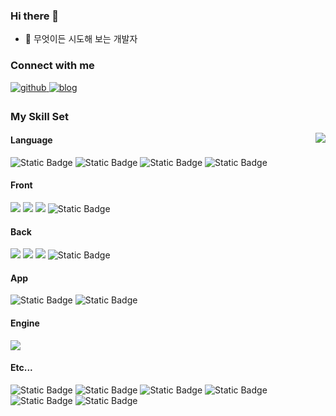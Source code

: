 ### Hi there 👋
- 🤷 무엇이든 시도해 보는 개발자

### Connect with me  
<div align="left">
  <a href="https://github.com/kiss8981" target="_blank">
  <img src=https://img.shields.io/badge/github-%2324292e.svg?&style=for-the-badge&logo=github&logoColor=white alt=github style="margin-bottom: 5px;" />
  </a>
  <a href="https://kiss8981.github.io" target="_blank">
  <img src=https://img.shields.io/badge/blog-%2324292e.svg?&style=for-the-badge&logo=rss&logoColor=white alt=blog style="margin-bottom: 5px;" />
  </a>
</div>  

### My Skill Set
<img src="https://github-readme-stats-kiss8981.vercel.app/api?username=kiss8981&show_icons=true&count_private=true&hide_border=true" align="right" />

<h4 align="left"><b>Language</b></h4>
<p align="left">
  <img alt="Static Badge" src="https://img.shields.io/badge/Typescript-3178C6?style=flat&logo=typescript&logoColor=white">
  <img alt="Static Badge" src="https://img.shields.io/badge/C%23-512BD4?style=flat&logo=csharp&logoColor=white">
  <img alt="Static Badge" src="https://img.shields.io/badge/Python-3776AB?style=flat&logo=python&logoColor=white">
  <img alt="Static Badge" src="https://img.shields.io/badge/Java-%23007396?style=flat">
</p>


<h4 align="left"><b>Front</b></h4>
<p align="left">
  <img src="https://img.shields.io/badge/Next.js-000000?style=flat&logo=Next.js&logoColor=white"/>
  <img src="https://img.shields.io/badge/React-61DAFB?style=flat&logo=React&logoColor=black"/>
  <img src="https://img.shields.io/badge/Tailwind CSS-06B6D4?style=flat&logo=Tailwind CSS&logoColor=white"/>
  <img alt="Static Badge" src="https://img.shields.io/badge/Figma-F24E1E?style=flat&logo=figma&logoColor=white">
</p>

<h4 align="left"><b>Back</b></h4>
<p align="left">
  <img src="https://img.shields.io/badge/NodeJS-339933?style=flat&logo=nodedotjs&logoColor=white"/>
  <img src="https://img.shields.io/badge/NestJS-E0234E?style=flat&logo=nestjs&logoColor=white"/>
  <img src="https://img.shields.io/badge/Express-000000?style=flat&logo=express&logoColor=white">
  <img alt="Static Badge" src="https://img.shields.io/badge/Spring-6DB33F?style=flat&logo=spring&logoColor=white">
</p>

<h4 align="left"><b>App</b></h4>
<p align="left">
  <img alt="Static Badge" src="https://img.shields.io/badge/React%20Native-61DAFB?style=flat&logo=react&logoColor=black">
  <img alt="Static Badge" src="https://img.shields.io/badge/Expo-000020?style=flat&logo=expo&logoColor=white">
</p>

<h4 align="left"><b>Engine</b></h4>
<p align="left">
  <img src="https://img.shields.io/badge/Unity-000000?style=flat&logo=unity&logoColor=white"/>
</p>

<h4 align="left"><b>Etc...</b></h4>
<p align="left">
  <img alt="Static Badge" src="https://img.shields.io/badge/Docker-2496ED?style=flat&logo=docker&logoColor=white">
  <img alt="Static Badge" src="https://img.shields.io/badge/Github%20Actions-2088FF?style=flat&logo=githubactions&logoColor=white">
  <img alt="Static Badge" src="https://img.shields.io/badge/Gitlab-FC6D26?style=flat&logo=gitlab&logoColor=white">
  <img alt="Static Badge" src="https://img.shields.io/badge/AWS%20Lambda-FF9900?style=flat&logo=awslambda&logoColor=black">
  <img alt="Static Badge" src="https://img.shields.io/badge/AWS-FF9900?style=flat&logo=amazonaws&logoColor=black">
  <img alt="Static Badge" src="https://img.shields.io/badge/Linux-FCC624?style=flat&logo=linux&logoColor=black">
</p>

